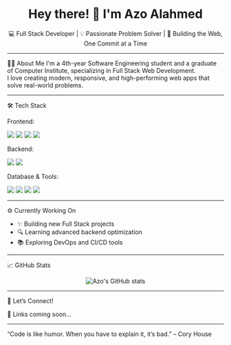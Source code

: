 
<h1 align="center">Hey there! 👋 I'm Azo Alahmed</h1>

<p align="center">
  💻 Full Stack Developer | 💡 Passionate Problem Solver | 🚀 Building the Web, One Commit at a Time
</p>

---

👨‍💻 About Me
I'm a 4th-year Software Engineering student and a graduate of Computer Institute, specializing in Full Stack Web Development.  
I love creating modern, responsive, and high-performing web apps that solve real-world problems.

---
🛠 Tech Stack

Frontend:  
<p>
  <img src="https://img.shields.io/badge/HTML5-E34F26?logo=html5&logoColor=white&style=for-the-badge" />
  <img src="https://img.shields.io/badge/CSS3-1572B6?logo=css3&logoColor=white&style=for-the-badge" />
  <img src="https://img.shields.io/badge/JavaScript-F7DF1E?logo=javascript&logoColor=black&style=for-the-badge" />
  <img src="https://img.shields.io/badge/React-61DAFB?logo=react&logoColor=black&style=for-the-badge" />
</p>

Backend:  
<p>
  <img src="https://img.shields.io/badge/Laravel-FF2D20?logo=laravel&logoColor=white&style=for-the-badge" />
  <img src="https://img.shields.io/badge/PHP-777BB4?logo=php&logoColor=white&style=for-the-badge" />
</p>

Database & Tools:  
<p>
  <img src="https://img.shields.io/badge/MySQL-4479A1?logo=mysql&logoColor=white&style=for-the-badge" />
  <img src="https://img.shields.io/badge/MongoDB-47A248?logo=mongodb&logoColor=white&style=for-the-badge" />
  <img src="https://img.shields.io/badge/Git-F05032?logo=git&logoColor=white&style=for-the-badge" />
  <img src="https://img.shields.io/badge/GitHub-181717?logo=github&logoColor=white&style=for-the-badge" />
</p>

---

⚙ Currently Working On

- ✨ Building new Full Stack projects  
- 🔍 Learning advanced backend optimization  
- 📚 Exploring DevOps and CI/CD tools  

---

📈 GitHub Stats

<p align="center">
  <img src="https://github-readme-stats.vercel.app/api?username=azoalahmed&show_icons=true&theme=radical" alt="Azo's GitHub stats" />
</p>

---

🤝 Let’s Connect!

🚧 Links coming soon...

---

“Code is like humor. When you have to explain it, it’s bad.” – Cory House

```
